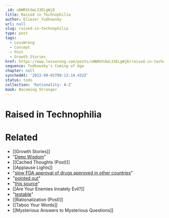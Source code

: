 ```yaml
---
_id: uNWRXtdwL33ELgWjD
title: Raised in Technophilia
author: Eliezer_Yudkowsky
url: null
slug: raised-in-technophilia
type: post
tags:
  - LessWrong
  - Concept
  - Post
  - Growth_Stories
href: https://www.lesswrong.com/posts/uNWRXtdwL33ELgWjD/raised-in-technophilia
sequence: Yudkowsky's Coming of Age
chapter: null
synchedAt: '2022-09-01T09:12:19.452Z'
status: todo
collection: 'Rationality: A-Z'
book: Becoming Stronger
---
```


# Raised in Technophilia


# Related

- [[Growth Stories]]
- "[Deep Wisdom](/lw/k8/how_to_seem_and_be_deep/)"
- [[Cached Thoughts (Post)]]
- [[Applause Lights]]
- "[slow FDA approval of drugs approved in other countries](http://www.overcomingbias.com/2008/09/deafening-silen.html)"
- "[pointed out](http://www.overcomingbias.com/2008/09/deafening-silen.html#comment-130860808)"
- "[this source](http://www.fdareview.org/harm.shtml)"
- [[Are Your Enemies Innately Evil?]]
- "[testable](/lw/qd/science_isnt_strict_enough/)"
- [[Rationalization (Post)]]
- [[Taboo Your Words]]
- [[Mysterious Answers to Mysterious Questions]]